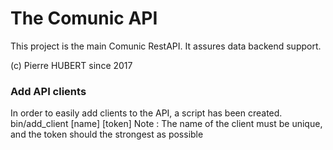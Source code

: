 # The Comunic API

This project is the main Comunic RestAPI. It assures data backend support.

(c) Pierre HUBERT since 2017



### Add API clients

In order to easily add clients to the API, a script has been created.
bin/add_client [name] [token]
Note : The name of the client must be unique, and the token should the strongest
as possible